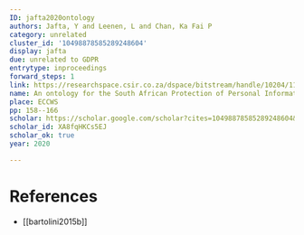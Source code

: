 ```yaml
---
ID: jafta2020ontology
authors: Jafta, Y and Leenen, L and Chan, Ka Fai P
category: unrelated
cluster_id: '10498878585289248604'
display: jafta
due: unrelated to GDPR
entrytype: inproceedings
forward_steps: 1
link: https://researchspace.csir.co.za/dspace/bitstream/handle/10204/11711/RS_23692_An%20ontology%20for%20the%20South%20African%20Protection%20of%20Personal%20Information%20Act_June_2020.pdf?sequence=1
name: An ontology for the South African Protection of Personal Information Act
place: ECCWS
pp: 158--166
scholar: https://scholar.google.com/scholar?cites=10498878585289248604&as_sdt=2005&sciodt=0,5&hl=en
scholar_id: XA8fqHKCs5EJ
scholar_ok: true
year: 2020

---
```


# References

- [[bartolini2015b]]
